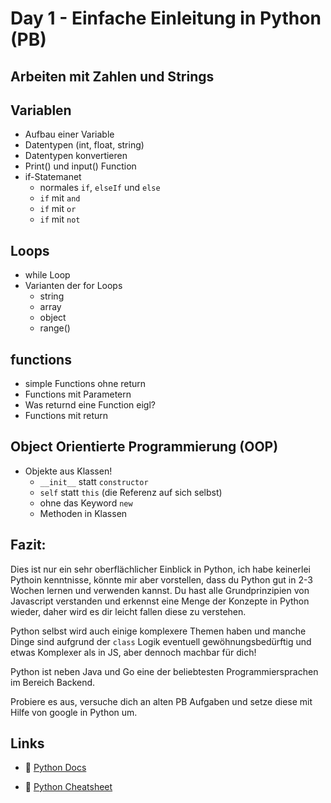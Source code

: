 # Day 1 - Einfache Einleitung in Python (PB)

## Arbeiten mit Zahlen und Strings

## Variablen

- Aufbau einer Variable
- Datentypen (int, float, string)
- Datentypen konvertieren
- Print() und input() Function
- if-Statemanet
  - normales `if`, `elseIf` und `else`
  - `if` mit `and`
  - `if` mit `or`
  - `if` mit `not`

## Loops

- while Loop
- Varianten der for Loops
  - string
  - array
  - object
  - range()

## functions

- simple Functions ohne return
- Functions mit Parametern
- Was returnd eine Function eigl?
- Functions mit return

## Object Orientierte Programmierung (OOP)

- Objekte aus Klassen!
  - `__init__` statt `constructor`
  - `self` statt `this` (die Referenz auf sich selbst)
  - ohne das Keyword `new`
  - Methoden in Klassen

## Fazit:

Dies ist nur ein sehr oberflächlicher Einblick in Python, ich habe keinerlei Pythoin kenntnisse, könnte mir aber vorstellen, dass du Python gut in 2-3 Wochen lernen und verwenden kannst. Du hast alle Grundprinzipien von Javascript verstanden und erkennst eine Menge der Konzepte in Python wieder, daher wird es dir leicht fallen diese zu verstehen.

Python selbst wird auch einige komplexere Themen haben und manche Dinge sind aufgrund der `class` Logik eventuell gewöhnungsbedürftig und etwas Komplexer als in JS, aber dennoch machbar für dich!

Python ist neben Java und Go eine der beliebtesten Programmiersprachen im Bereich Backend.

Probiere es aus, versuche dich an alten PB Aufgaben und setze diese mit Hilfe von google in Python um.

## Links

- :link: [Python Docs](https://docs.python.org/release/3.13.1/tutorial/)

- :link: [Python Cheatsheet](https://www.pythoncheatsheet.org/cheatsheet/)
